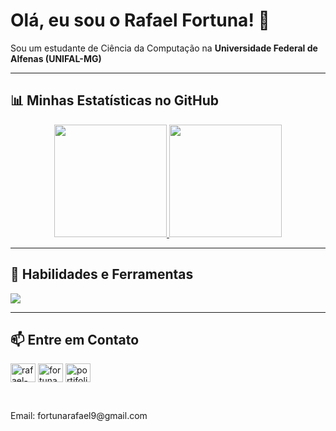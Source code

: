 # Olá, eu sou o Rafael Fortuna! 👋

<p align="left"> 
  Sou um estudante de Ciência da Computação na <strong>Universidade Federal de Alfenas (UNIFAL-MG)</strong>
</p>

---

## 📊 Minhas Estatísticas no GitHub

<p align="center">
  <a href="https://github.com/SEU_USERNAME_AQUI">
    <img height="180em" src="https://github-readme-stats.vercel.app/api?username=SEU_USERNAME_AQUI&show_icons=true&theme=tokyonight&include_all_commits=true&count_private=true&locale=pt-br"/>
    <img height="180em" src="https://github-readme-stats.vercel.app/api/top-langs/?username=SEU_USERNAME_AQUI&layout=compact&langs_count=7&theme=tokyonight&locale=pt-br"/>
  </a>
</p>

---

## 🚀 Habilidades e Ferramentas

<p align="left">
  <a href="https://skillicons.dev">
    <img src="https://skillicons.dev/icons?i=js,ts,html,css,mysql,postgres,mongodb,docker,npm,postman,react,vue,vscode,git,linux&perline=11" />
  </a>
</p>

---

## 📫 Entre em Contato

<p align="left">
<a href="https://www.linkedin.com/in/rafael-fortuna-990184264/" target="blank"><img align="center" src="https://skillicons.dev/icons?i=linkedin" alt="rafael-fortuna-990184264" height="30" width="40" /></a>
<a href="https://www.instagram.com/fortuna_rafael/" target="blank"><img align="center" src="https://skillicons.dev/icons?i=instagram" alt="fortuna_rafael" height="30" width="40" /></a>
<a href="https://fortuna-portifolio.netlify.app/" target="blank"><img align="center" src="https://skillicons.dev/icons?i=r" alt="portifolio-fortuna" height="30" width="40" /></a>
</p>
<br>
<p>
  Email: fortunarafael9@gmail.com
</p>
